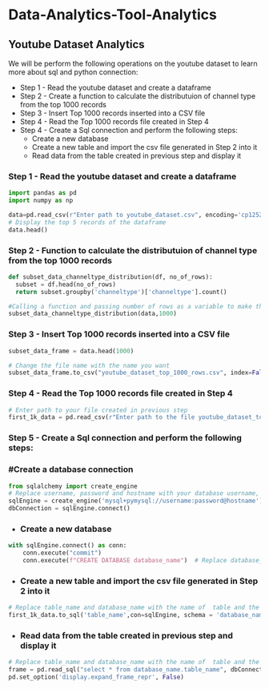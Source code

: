 # Data-Analytics-Tool-Analytics

## Youtube Dataset Analytics

We will be perform the following operations on the youtube dataset to learn more about sql and python connection:
- Step 1 - Read the youtube dataset and create a dataframe
- Step 2 - Create a  function to calculate the distributuion of channel type from the top 1000 records
- Step 3 - Insert Top 1000 records inserted into a CSV file
- Step 4 - Read the Top 1000 records file created in Step 4
- Step 4 - Create a Sql connection and perform the following steps:
    - Create a new database
    - Create a new table and import the csv file generated in Step 2 into it
    - Read data from the table created in previous step and display it


### Step 1 - Read the youtube dataset and create a dataframe
```python
import pandas as pd
import numpy as np

data=pd.read_csv(r"Enter path to youtube_dataset.csv", encoding='cp1252')
# Display the top 5 records of the dataframe
data.head()  
```


### Step 2 - Function to calculate the distributuion of channel type from the top 1000 records
```python
def subset_data_channeltype_distribution(df, no_of_rows):
  subset = df.head(no_of_rows)
  return subset.groupby('channeltype')['channeltype'].count()

#Calling a function and passing number of rows as a variable to make the function dynamic
subset_data_channeltype_distribution(data,1000)
```

### Step 3 - Insert Top 1000 records inserted into a CSV file
```python
subset_data_frame = data.head(1000)

# Change the file name with the name you want
subset_data_frame.to_csv("youtube_dataset_top_1000_rows.csv", index=False) 
```

### Step 4 - Read the Top 1000 records file created in Step 4
```python
# Enter path to your file created in previous step
first_1k_data = pd.read_csv(r"Enter path to the file youtube_dataset_top_1000_rows.csv saved in above step") 
```

### Step 5 - Create a Sql connection and perform the following steps:

### #Create a database connection
```python
from sqlalchemy import create_engine
# Replace username, password and hostname with your database username, password and host
sqlEngine = create_engine('mysql+pymysql://username:password@hostname') 
dbConnection = sqlEngine.connect()
```
- ### Create a new database
```python
with sqlEngine.connect() as conn:
    conn.execute("commit")
    conn.execute(f"CREATE DATABASE database_name")  # Replace database_name with the name with which you want to create database
```
- ### Create a new table and import the csv file generated in Step 2 into it
```python
# Replace table_name and database_name with the name of  table and the database you want to create
first_1k_data.to_sql('table_name',con=sqlEngine, schema = 'database_name',index=False,if_exists='append')
```
- ### Read data from the table created in previous step and display it
```python
# Replace table_name and database_name with the name of  table and the database you want to create
frame = pd.read_sql("select * from database_name.table_name", dbConnection); 
pd.set_option('display.expand_frame_repr', False)
```




    